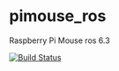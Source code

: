 # pimouse_ros
Raspberry Pi Mouse ros 6.3

[![Build Status](https://travis-ci.org/rryosuke/pimouse_ros.svg?branch=master)](https://travis-ci.org/rryosuke/pimouse_ros)

